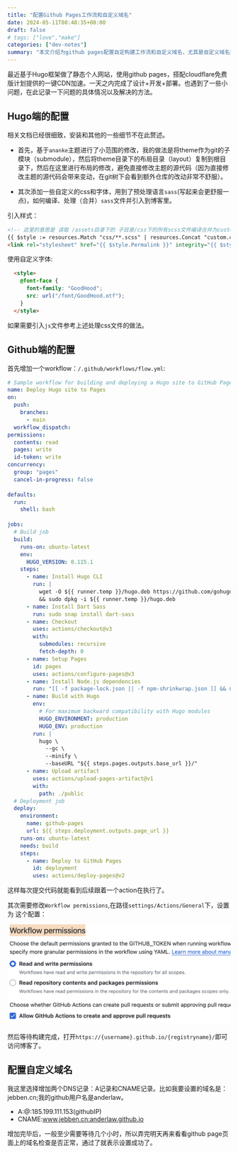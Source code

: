 ```yaml
---
title: "配置Github Pages工作流和自定义域名"
date: 2024-05-11T08:48:35+08:00
draft: false
# tags: ["love","make"]
categories: ["dev-notes"]
summary: "本文介绍为github pages配置自定构建工作流和自定义域名，尤其是自定义域名这个功能非常好用，当然这里面也花了蛮长时间设置的，尤其是DNS记录生效需要等待的时间比较长，印象深刻。"
---
```

最近基于Hugo框架做了静态个人网站，使用github pages，搭配cloudflare免费版计划提供的一键CDN加速。一天之内完成了设计+开发+部署。也遇到了一些小问题，在此记录一下问题的具体情况以及解决的方法。

## Hugo端的配置
相关文档已经很细致，安装和其他的一些细节不在此赘述。

- 首先，基于`ananke`主题进行了小范围的修改，我的做法是将theme作为git的子模块（submodule），然后将theme目录下的布局目录（layout）复制到根目录下，然后在这里进行布局的修改，避免直接修改主题的源代码（因为直接修改主题的源代码会带来变动，在git树下会看到额外仓库的改动非常不舒服）。

- 其次添加一些自定义的css和字体，用到了预处理语言`sass`(写起来会更舒服一点)，如何编译、处理（合并）`sass`文件并引入到博客里。

引入样式：
```html
<!-- 这里的意思是 读取 /assets目录下的 子目录/css下的所有scss文件编译合并为custom.css，然后压缩印上指纹 -->
{{ $style := resources.Match "css/**.scss" | resources.Concat "custom.css" | toCSS | minify | fingerprint }}
<link rel="stylesheet" href="{{ $style.Permalink }}" integrity="{{ $style.Data.Integrity }}" media="screen">
```
使用自定义字体:
```html
  <style>
    @font-face {
      font-family: "GoodHood";
      src: url("/font/GoodHood.otf");
    }
  </style>
```
如果需要引入`js`文件参考上述处理css文件的做法。

## Github端的配置
首先增加一个workflow：`/.github/workflows/flow.yml`:
```yml
# Sample workflow for building and deploying a Hugo site to GitHub Pages
name: Deploy Hugo site to Pages
on:
  push:
    branches:
      - main
  workflow_dispatch:
permissions:
  contents: read
  pages: write
  id-token: write
concurrency:
  group: "pages"
  cancel-in-progress: false

defaults:
  run:
    shell: bash

jobs:
  # Build job
  build:
    runs-on: ubuntu-latest
    env:
      HUGO_VERSION: 0.115.1
    steps:
      - name: Install Hugo CLI
        run: |
          wget -O ${{ runner.temp }}/hugo.deb https://github.com/gohugoio/hugo/releases/download/v${HUGO_VERSION}/hugo_extended_${HUGO_VERSION}_linux-amd64.deb \
          && sudo dpkg -i ${{ runner.temp }}/hugo.deb          
      - name: Install Dart Sass
        run: sudo snap install dart-sass
      - name: Checkout
        uses: actions/checkout@v3
        with:
          submodules: recursive
          fetch-depth: 0
      - name: Setup Pages
        id: pages
        uses: actions/configure-pages@v3
      - name: Install Node.js dependencies
        run: "[[ -f package-lock.json || -f npm-shrinkwrap.json ]] && npm ci || true"
      - name: Build with Hugo
        env:
          # For maximum backward compatibility with Hugo modules
          HUGO_ENVIRONMENT: production
          HUGO_ENV: production
        run: |
          hugo \
            --gc \
            --minify \
            --baseURL "${{ steps.pages.outputs.base_url }}/"          
      - name: Upload artifact
        uses: actions/upload-pages-artifact@v1
        with:
          path: ./public
  # Deployment job
  deploy:
    environment:
      name: github-pages
      url: ${{ steps.deployment.outputs.page_url }}
    runs-on: ubuntu-latest
    needs: build
    steps:
      - name: Deploy to GitHub Pages
        id: deployment
        uses: actions/deploy-pages@v2
```
这样每次提交代码就能看到后续跟着一个action在执行了。

其次需要修改`Workflow permissions`,在路径`settings/Actions/General`下，设置为
这个配置：

![图片](workflow-setting.png)

然后等待构建完成，打开`https://{username}.github.io/{registryname}/`即可访问博客了。

## 配置自定义域名

我这里选择增加两个DNS记录：A记录和CNAME记录。比如我要设置的域名是：jebben.cn;我的github用户名是anderlaw。

- A:@:185.199.111.153(githubIP)
- CNAME:www.jebben.cn:anderlaw.github.io


增加完毕后，一般至少需要等待几个小时，所以弄完明天再来看看github page页面上的域名检查是否正常，通过了就表示设置成功了。

